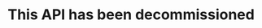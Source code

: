 # This API has been decommissioned

<!--
[![LBHackney-IT](https://circleci.com/gh/LBHackney-IT/residents-social-care-platform-api.svg?style=svg)](https://circleci.com/gh/LBHackney-IT/residents-social-care-platform-api)

# Residents Social Care Platform API

The Residents Social Care Platform API allows for services to retrieve
social care data of residents i.e. information formally managed by
Mosaic. It's part of the Social Care system (see [Social Care System Architecture](https://github.com/LBHackney-IT/social-care-architecture/tree/main) for more details).

![C4 Component Diagram](docs/component-diagram.svg)

## Table of contents

- [Getting started](#getting-started)
- [Usage](#usage)
  - [Running the application](#running-the-application)
  - [Running the tests](#running-the-tests)
- [Documentation](#documentation)
  - [Architecture](#architecture)
  - [API design](#api-design)
  - [Database](#database)
    - [Migrations](#migrations)
  - [Deployment](#deployment)
  - [Infrastructure](#infrastructure)
  - [Related repositories](#related-repositories)
- [Active contributors](#active-contributors)
- [License](#license)

## Getting started

### Prerequisites

- [AWS CLI](https://aws.amazon.com/cli/)
- [Docker](https://www.docker.com/products/docker-desktop)
- [.NET Core](https://dotnet.microsoft.com/download)

### Installation

1. Clone this repository

```sh
$ git clone git@github.com:LBHackney-IT/residents-social-care-platform-api.git
```

## Usage

### Running the application

#### With Docker

To serve the API using Docker, use:

```sh
$ make serve
```

The application will be served at http://localhost:3000 and expose the database
at port `7654`.

#### Without Docker

To serve the API locally without Docker, use:

```sh
$ cd ResidentsSocialCarePlatformApi && dotnet run
```

The application will be served at http://localhost:5000.

To serve the API locally without Docker and in watch mode (application will automatically recompile and run on saving changes to code), use:

```sh
$ cd ResidentsSocialCarePlatformApi && dotnet watch run
```

The application will be served at http://localhost:5000.

### Running the tests

There are two ways of running the tests against a test database: using the
terminal and using an IDE.

#### Using the terminal

To run all tests, use:

```sh
$ make test
```

#### Using an IDE

First start up the test database to run in the background, using:

```sh
$ make start-test-db
```

This will allow you to run the tests as normal in your IDE.

### Running migrations

While running the test database locally (i.e you are able to run tests from within your IDE), run any new migrations with:

```sh
$ make migrate-test-db
```

This will run migrations on the `socialcare` database on your local machine.
(Your IDE connects to the `socialcare` database hosted on your localhost to run tests and not to the docker container).

## Documentation

### Architecture

As this platform API is a part of the Social Care System, higher level documentation lives in a separate repository called [Social Care System Architecture](https://github.com/LBHackney-IT/social-care-architecture/).

To find out more about the process and tooling for our diagrams, see [Process documentation in Social Care System Architecture](https://github.com/LBHackney-IT/social-care-architecture/blob/main/process.md).

### API design

We use [SwaggerHub](https://swagger.io/tools/swaggerhub/) to document the API design, of which we have a version [hosted by SwaggerHub](https://app.swaggerhub.com/apis-docs/Hackney/residents-social-care-platform-api/1.0.0). This is used for designing endpoints as a contract before we create a new feature.

### Database

The platform API has one PostgreSQL database (as seen in the [C4 component diagram](./docs/component-diagram.svg)). It's managed using Terraform in the [Infrastructure repository](https://github.com/LBHackney-IT/infrastructure/tree/master/projects/mosaic).

A lot of the structure of the database has been determined by a database backup of Mosaic as this API supports the Social Care System by providing historic data to the [Social Care Case Viewer API](https://github.com/LBHackney-IT/social-care-case-viewer-api). This has been done by restoring Mosaic's backup and using AWS's Data Migration Service to migrate tables across to the platform API's database.

### Deployment

At the moment, we only have a production enviroment (Mosaic-Production AWS account) with a single deployment branch: `main`. This means pull request merges into `main` it triggers a deployment for Production.

We use [CircleCI](https://circleci.com) to handle deployment, see [CircleCI config](./.circleci/config.yml).

#### Migrations

For our database when developing locally and testing, we have migrations set up (see `/ResidentsSocialCarePlatformApi/V1/Infrastructure/Migrations`) which uses [EF Core Code](https://docs.microsoft.com/en-us/ef/core/managing-schemas/migrations/?tabs=dotnet-core-cli), see our documentation on:

- [Adding a migration](./docs/adding-a-migration.md)
- [Editing a migration](./docs/editing-a-migration.md)
- [Troubleshooting migrations](./docs/troubleshooting-migrations.md)

### Deployment

At the moment, we only have a production enviroment (Mosaic-Production AWS account) with a single deployment branch: `main`. This means pull request merges into `main` trigger deployments for Production.

We use [CircleCI](https://circleci.com) to handle deployment, see [CircleCI config](./.circleci/config.yml).

### Infrastructure

Resources such as the database are managed using [Terraform]([terr](https://www.terraform.io)) in [Infrastructure repository](https://github.com/LBHackney-IT/infrastructure/blob/master/projects/mosaic). Other resources such as the Lambda are managed by using the [Serverless framework](https://www.serverless.com) in [serverless.yml](ResidentsSocialCarePlatformApi/serverless.yml) within this repository.

### Related repositories

| Name | Purpose |
|-|-|
| [LBH Social Care Frontend](https://github.com/LBHackney-IT/lbh-social-care-frontend) | Provides the UI/UX of the Social Care System. |
| [Social Care Case Viewer API](https://github.com/LBHackney-IT/social-care-case-viewer-api) | Provides [service API](http://playbook.hackney.gov.uk/API-Playbook/platform_api_vs_service_api#a-service-apis) capabilities to the Social Care System. |
| [Mosaic Resident Information API](https://github.com/LBHackney-IT/mosaic-resident-information-api) | Provides [platform API](http://playbook.hackney.gov.uk/API-Playbook/platform_api_vs_service_api#b-platform-apis) capabilities by providing information about residents from Mosaic to the Social Care System. |
| [Infrastructure](https://github.com/LBHackney-IT/infrastructure) | Provides a single place for AWS infrastructure defined using [Terraform](https://www.terraform.io) as [infrastructure as code](https://en.wikipedia.org/wiki/Infrastructure_as_code) as part of Hackney's new AWS account strategy. NB: Due to its recent introduction, the Social Care System has infrastructure across multiple places. |
| [API Playbook](http://playbook.hackney.gov.uk/API-Playbook/) | Provides guidance to the standards of APIs within Hackney. |

## Active contributors

- **John Farrell**, Senior Software Engineer at Made Tech (john.farrell@hackney.gov.uk)
- **Renny Fadoju**, Software Engineer at Made Tech (renny.fadoju@hackney.gov.uk)
- **Neil Kidd**, Lead Software Engineer at Made Tech (neil.kidd@hackney.gov.uk)
- **Wen Ting Wang**, Software Engineer at Made Tech (wenting.wang@hackney.gov.uk)

## License

[MIT License](LICENSE)
-->